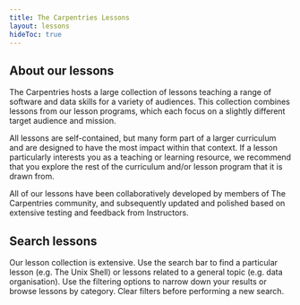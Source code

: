 ```yaml
---
title: The Carpentries Lessons
layout: lessons
hideToc: true
---
```


## About our lessons 

The Carpentries hosts a large collection of lessons teaching a range of software and data skills for a variety of audiences. This collection combines lessons from our lesson programs, which each focus on a slightly different target audience and mission.

All lessons are self-contained, but many form part of a larger curriculum and are designed to have the most impact within that context. If a lesson particularly interests you as a teaching or learning resource, we recommend that you explore the rest of the curriculum and/or lesson program that it is drawn from.

All of our lessons have been collaboratively developed by members of The Carpentries community, and subsequently updated and polished based on extensive testing and feedback from Instructors.


## Search lessons

Our lesson collection is extensive. Use the search bar to find a particular lesson (e.g. The Unix Shell) or lessons related to a general topic (e.g. data organisation). Use the filtering options to narrow down your results or browse lessons by category.  Clear filters before performing a new search.